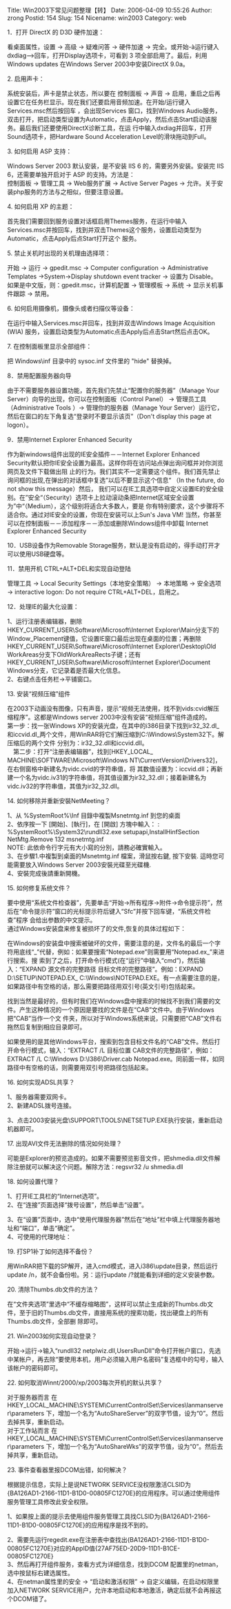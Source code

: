 Title: Win2003下常见问题整理【转】
Date: 2006-04-09 10:55:26
Author: zrong
Postid: 154
Slug: 154
Nicename: win2003
Category: web

1．打开 DirectX 的 D3D 硬件加速：

看桌面属性，设置 -\> 高级 -\> 疑难问答 -\> 硬件加速 -\>
完全。或开始-à运行键入 dxdiag—\>回车，打开Display选项卡，可看到 3
项全部启用了。最后，利用Windows updates 在Windows Server
2003中安装DirectX 9.0a。

2\. 启用声卡：

系统安装后，声卡是禁止状态，所以要在 控制面板 -\> 声音 -\>
启用，重启之后再设置它在任务栏显示。现在我们还要启用音频加速。在开始/运行键入Services.msc然后按回车
，会出现Services 窗口，找到Windows
Audio服务，双击打开，把启动类型设置为Automatic，点击Apply，然后点击Start启动该服务。最后我们还要使用DirectX诊断工具，在运
行中输入dxdiag并回车，打开Sound选项卡，把Hardware Sound Acceleration
Level的滑块拖动到Full。

3\. 如何启用 ASP 支持：

Windows Server 2003 默认安装，是不安装 IIS 6 的，需要另外安装。安装完
IIS 6，还需要单独开启对于 ASP 的支持。方法是：  
控制面板 -\> 管理工具 -\> Web服务扩展 -\> Active Server Pages -\>
允许。关于安装php服务的方法与之相似，但要注意设置。

<!--more-->

4\. 如何启用 XP 的主题：

首先我们需要回到服务设置对话框启用Themes服务，在运行中输入Services.msc并按回车，找到并双击Themes这个服务，设置启动类型为Automatic，点击Apply后点Start打开这个
服务。

5\. 禁止关机时出现的关机理由选择项：

开始 -\> 运行 -\> gpedit.msc -\> Computer configuration -\>
Administrative Templates -\>System-\>Display shutdown event tracker -\>
设置为 Disable。  
如果是中文版，则：gpedit.msc，计算机配置 -\> 管理模板 -\> 系统 -\>
显示关机事件跟踪 -\> 禁用。

6\. 如何启用摄像机，摄像头或者扫描仪等设备：

在运行中输入Services.msc并回车，找到并双击Windows Image Acquisition
(WIA) 服务，设置启动类型为Automatic点击Apply后点击Start然后点击OK。

7\. 在控制面板里显示全部组件：

把 Windows\\inf 目录中的 sysoc.inf 文件里的 "hide" 替换掉。

8．禁用配置服务器向导

由于不需要服务器设置功能，首先我们先禁止“配置你的服务器”（Manage Your
Server）向导的出现，你可以在控制面板（Control Panel） -\>
管理员工具（Administrative Tools ）-\> 管理你的服务器（Manage Your
Server）运行它，然后在窗口的左下角复选“登录时不要显示该页”（Don't
display this page at logon）。

9．禁用Internet Explorer Enhanced Security

作为新windows组件出现的IE安全插件－－Internet Explorer Enhanced
Security默认把你IE安全设置为最高。这样你将在访问站点弹出询问框并对你浏览网页及文件下载做出阻
止的行为。我们其实不一定需要这个组件。我们首先禁止询问框的出现,在弹出的对话框中复选”以后不要显示这个信息“
（In the future, do not show this message）然后，
我们可以在IE工具选项中自定义设置IE的安全级别。在”安全“（Security）选项卡上拉动滚动条把Internet区域安全设置为”中“（Medium），这个级别将适合大多数人，要是
你有特别要求，这个步骤将不适合你。通过对IE安全的设置，你现在安装可以上Sun's
Java VM!
当然，你甚至可以在控制面板－－添加程序－－添加或删除Windows组件中卸载
Internet Explorer Enhanced Security

10．USB设备作为Removable
Storage服务，默认是没有启动的，得手动打开才可以使用USB硬盘等。

11．禁用开机 CTRL+ALT+DEL和实现自动登陆

管理工具 -\> Local Security Settings（本地安全策略） -\> 本地策略 -\>
安全选项 -\> interactive logon: Do not require CTRL+ALT+DEL，启用之。

12．处理IE的最大化设置：

1、运行注册表编辑器，删除HKEY\_CURRENT\_USER\\Software\\Microsoft\\Internet
Explorer\\Main分支下的Window\_Placement键值，它设置IE窗口最后出现在桌面的位置；再删除
HKEY\_CURRENT\_USER\\Software\\Microsoft\\Internet
Explorer\\Desktop\\Old
WorkAreas分支下OldWorkAreaRects子键；还有HKEY\_CURRENT\_USER\\Software\\Microsoft\\Internet
Explorer\\Document Windows分支，它记录着是否最大化信息。  
2、右键点击任务栏-\>平铺窗口。

13\. 安装“视频压缩”组件

在2003下动画没有图像，只有声音，提示“视频无法使用，找不到vids:cvid解压缩程序”。这都是Windows
server 2003中没有安装“视频压缩”组件造成的。  
第一步：找一张Windows
XP的安装光盘，在其中的i386目录下找到ir32\_32.dl\_和iccvid.dl\_两个文件，用WinRAR将它们解压缩到C:\\Windows\\System32下。解压缩后的两个文件
分别为：ir32\_32.dll和iccvid.dll。  
　第二步：打开“注册表编辑器”，找到[HKEY\_LOCAL\_
MACHINE\\SOFTWARE\\Microsoft\\Windows
NT\\CurrentVersion\\Drivers32]，在右侧窗格中新建名为vidc.cvid的字符串值，将
其数值设置为：iccvid.dll；再新建一个名为vidc.iv31的字符串值，将其值设置为ir32\_32.dll；接着新建名为vidc.iv32的字符串值，其值为ir32\_32.dll。

14\. 如何移除并重新安裝NetMeeting？

1、从 %SystemRoot%\\Inf 目錄中複製Msnetmtg.inf 到您的桌面  
2、依序按一下 [開始]、[執行]，在 [開啟] 方塊中輸入： :  
%SystemRoot%\\System32\\rundll32.exe setupapi,InstallHinfSection
NetMtg.Remove 132 msnetmtg.inf  
NOTE: 此依命令行字元有大小寫的分別，請務必確實輸入。  
3、在步驟1.中複製到桌面的Msnetmtg.inf 檔案，滑鼠按右鍵, 按下安裝.
這時您可能需要放入Windows Server 2003安裝光碟至光碟機.  
4、安裝完成後請重新開機。

15\. 如何修复系统文件？

要中使用“系统文件检查器”，先要单击“开始→所有程序→附件→命令提示符”，然后在“命令提示符”窗口的光标提示符后键入“Sfc”并按下回车键，“系统文件检查”程序
会给出参数的中文提示。  
通过Windows安装盘来修复被损坏了的文件,恢复的具体过程如下：  

在Windows的安装盘中搜索被破坏的文件，需要注意的是，文件名的最后一个字符用底线“\_”代替，例如：如果要搜索“Notepad.exe”则需要用“Notepad.ex\_”来进行搜索。搜
索到了之后，打开命令行模式(在“运行”中输入“cmd”)，然后输入：“EXPAND
源文件的完整路径 目标文件的完整路径”。例如：EXPAND
D:\\SETUP\\NOTEPAD.EX\_
C:\\Windows\\NOTEPAD.EXE。有一点需要注意的是，如果路径中有空格的话，那么需要把路径用双引号(英文引号)包括起来。  

找到当然是最好的，但有时我们在Windows盘中搜索的时候找不到我们需要的文件。产生这种情况的一个原因是要找的文件是在“CAB”文件中。由于Windows把“CAB”当作一个文
件夹，所以对于Windows系统来说，只需要把“CAB”文件右拖然后复制到相应目录即可。  

如果使用的是其他Windows平台，搜索到包含目标文件名的“CAB”文件。然后打开命令行模式，输入：“EXTRACT
/L 目标位置 CAB文件的完整路径”，例如：EXTRACT /L C:\\Windows
D:\\I386\\Driver.cab
Notepad.exe。同前面一样，如同路径中有空格的话，则需要用双引号把路径包括起来。

16\. 如何实现ADSL共享？

1、服务器需要双网卡。  
2、新建ADSL拨号连接。  

3、点击2003安装光盘\\SUPPORT\\TOOLS\\NETSETUP.EXE执行安装，重新启动机器即可。

17\. 出现AVI文件无法删除的情况如何处理？

可能是Explorer的预览造成的。如果不需要预览影音文件，把shmedia.dll文件解除注册就可以解决这个问题。解除方法：regsvr32
/u shmedia.dll

18\. 如何设置代理？

1、打开IE工具栏的“Internet选项”。  
2、在“连接”页面选择“拨号设置”，然后单击“设置”。  

3、在“设置”页面中，选中“使用代理服务器”然后在“地址”栏中填上代理服务器地址和“端口”，单击“确定”。  
4、可使用的代理地址：

19\. 打SP1补丁如何选择不备份？

用WinRAR把下载的SP解开，进入cmd模式，进入i386\\update目录，然后运行update
/n，就不会备份啦。另：运行update /?就能看到详细的定义安装参数。

20\. 清除Thumbs.db文件的方法？

在“文件夹选项”里选中“不缓存缩略图”，这样可以禁止生成新的Thumbs.db文件，至于旧的Thumbs.db文件，直接用系统的搜索功能，找出硬盘上的所有Thumbs.db文件，全部删
除即可。

21\. Win2003如何实现自动登录？

开始-\>运行-\>输入“rundll32
netplwiz.dll,UsersRunDll”命令打开帐户窗口，先选中某帐户，再去除“要使用本机，用户必须输入用户名密码”复选框中的勾号，输入该帐户的密码即可。

22\. 如何取消Winnt/2000/xp/2003每次开机的默认共享？

对于服务器而言 在
HKEY\_LOCAL\_MACHINE\\SYSTEM\\CurrentControlSet\\Services\\lanmanserver\\parameters
下，增加一个名为“AutoShareServer”的双字节值，设为“0”。然后去掉共享，重新启动。  
对于工作站而言 在
HKEY\_LOCAL\_MACHINE\\SYSTEM\\CurrentControlSet\\Services\\lanmanserver\\parameters
下，增加一个名为“AutoShareWks”的双字节值，设为“0”。然后去掉共享，重新启动。

23\. 事件查看器里报DCOM出错，如何解决？

根据提示信息，实际上是说NETWORK
SERVICE没权限激活CLSID为{BA126AD1-2166-11D1-B1D0-00805FC1270E}的应用程序。可以通过使用组件服务管理工具修改此安全权限。  

1、如果按上面的提示去使用组件服务管理工具找CLSID为{BA126AD1-2166-11D1-B1D0-00805FC1270E}的应用程序是找不到的。  

2、需要先运行regedit.exe在注册表中查找出{BA126AD1-2166-11D1-B1D0-00805FC1270E}对应的AppID值{27AF75ED-20D9-11D1-B1CE-00805FC1270E}  
3、然后再打开组件服务，查看方式为详细信息，找到DCOM
配置里的netman，选中按鼠标右建选属性。  
4、在netman属性里的安全 -\> “启动和激活权限” -\>
自定义编辑，在启动权限里加入NETWORK
SERVICE用户，允许本地启动和本地激活，确定后就不会再报这个DCOM错了。

